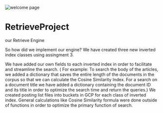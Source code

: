 ![welcome page](https://user-images.githubusercontent.com/82223056/148789041-a2eeb167-5317-41bd-b27e-73d0a067930e.jpg)
# RetrieveProject
our Retrieve Engine


So how did we implement our engine?
We have created three new inverted index classes using assingment 3.

We have added our own fields to each inverted index in order to facilitate and streamline the search.
( For example: To search the body of the articles, we added a dictionary that saves the entire length of the documents in the corpus so that we can calculate the Cosine Similarity Index. For a search on a document title we have added a dictionary containing the document ID and its title in order to optimize the search time and return the queries.)
We created posting list files into buckets in GCP for each class of inverted index.
General calculations like Cosine Similarity formula were done outside of functions in order to optimize the primary function of search.
